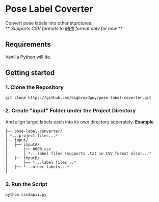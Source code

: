 # Pose Label Coverter
 Convert pose labels into other sturctures.</br>
 ** *Supports CSV formats to [MPII](http://human-pose.mpi-inf.mpg.de/) format only for now* **

## Requirements
 Vanilla Python will do.

## Getting started

### 1. Clone the Repository

 ```
 git clone https://github.com/bigbreadguy/pose-label-coverter.git
 ```

### 2. Create "input" Folder under the Project Directory
 And align target labels each into its own directory seperately.
 **Example**
 ```
 ├── pose-label-converter/
 │ *...project files...*
 ├── input/
 │   ├── inputA/
 │       ├── 0000.csv
 │       │ *...label files (supports .txt in CSV format also)...*
 │   ├── inputB/
 │       ├── *...label files...*
 │   ├── *...other labels...*
 │
 ```
 ### 3. Run the Script
 ```
 python csv2mpii.py
 ```